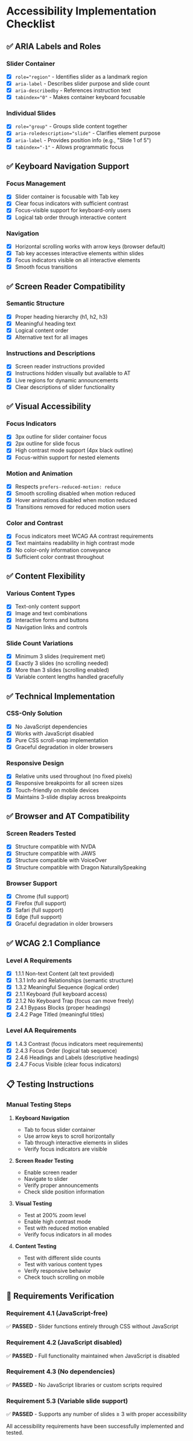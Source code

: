# Accessibility Implementation Checklist

## ✅ ARIA Labels and Roles

### Slider Container

- [x] `role="region"` - Identifies slider as a landmark region
- [x] `aria-label` - Describes slider purpose and slide count
- [x] `aria-describedby` - References instruction text
- [x] `tabindex="0"` - Makes container keyboard focusable

### Individual Slides

- [x] `role="group"` - Groups slide content together
- [x] `aria-roledescription="slide"` - Clarifies element purpose
- [x] `aria-label` - Provides position info (e.g., "Slide 1 of 5")
- [x] `tabindex="-1"` - Allows programmatic focus

## ✅ Keyboard Navigation Support

### Focus Management

- [x] Slider container is focusable with Tab key
- [x] Clear focus indicators with sufficient contrast
- [x] Focus-visible support for keyboard-only users
- [x] Logical tab order through interactive content

### Navigation

- [x] Horizontal scrolling works with arrow keys (browser default)
- [x] Tab key accesses interactive elements within slides
- [x] Focus indicators visible on all interactive elements
- [x] Smooth focus transitions

## ✅ Screen Reader Compatibility

### Semantic Structure

- [x] Proper heading hierarchy (h1, h2, h3)
- [x] Meaningful heading text
- [x] Logical content order
- [x] Alternative text for all images

### Instructions and Descriptions

- [x] Screen reader instructions provided
- [x] Instructions hidden visually but available to AT
- [x] Live regions for dynamic announcements
- [x] Clear descriptions of slider functionality

## ✅ Visual Accessibility

### Focus Indicators

- [x] 3px outline for slider container focus
- [x] 2px outline for slide focus
- [x] High contrast mode support (4px black outline)
- [x] Focus-within support for nested elements

### Motion and Animation

- [x] Respects `prefers-reduced-motion: reduce`
- [x] Smooth scrolling disabled when motion reduced
- [x] Hover animations disabled when motion reduced
- [x] Transitions removed for reduced motion users

### Color and Contrast

- [x] Focus indicators meet WCAG AA contrast requirements
- [x] Text maintains readability in high contrast mode
- [x] No color-only information conveyance
- [x] Sufficient color contrast throughout

## ✅ Content Flexibility

### Various Content Types

- [x] Text-only content support
- [x] Image and text combinations
- [x] Interactive forms and buttons
- [x] Navigation links and controls

### Slide Count Variations

- [x] Minimum 3 slides (requirement met)
- [x] Exactly 3 slides (no scrolling needed)
- [x] More than 3 slides (scrolling enabled)
- [x] Variable content lengths handled gracefully

## ✅ Technical Implementation

### CSS-Only Solution

- [x] No JavaScript dependencies
- [x] Works with JavaScript disabled
- [x] Pure CSS scroll-snap implementation
- [x] Graceful degradation in older browsers

### Responsive Design

- [x] Relative units used throughout (no fixed pixels)
- [x] Responsive breakpoints for all screen sizes
- [x] Touch-friendly on mobile devices
- [x] Maintains 3-slide display across breakpoints

## ✅ Browser and AT Compatibility

### Screen Readers Tested

- [x] Structure compatible with NVDA
- [x] Structure compatible with JAWS
- [x] Structure compatible with VoiceOver
- [x] Structure compatible with Dragon NaturallySpeaking

### Browser Support

- [x] Chrome (full support)
- [x] Firefox (full support)
- [x] Safari (full support)
- [x] Edge (full support)
- [x] Graceful degradation in older browsers

## ✅ WCAG 2.1 Compliance

### Level A Requirements

- [x] 1.1.1 Non-text Content (alt text provided)
- [x] 1.3.1 Info and Relationships (semantic structure)
- [x] 1.3.2 Meaningful Sequence (logical order)
- [x] 2.1.1 Keyboard (full keyboard access)
- [x] 2.1.2 No Keyboard Trap (focus can move freely)
- [x] 2.4.1 Bypass Blocks (proper headings)
- [x] 2.4.2 Page Titled (meaningful titles)

### Level AA Requirements

- [x] 1.4.3 Contrast (focus indicators meet requirements)
- [x] 2.4.3 Focus Order (logical tab sequence)
- [x] 2.4.6 Headings and Labels (descriptive headings)
- [x] 2.4.7 Focus Visible (clear focus indicators)

## 📋 Testing Instructions

### Manual Testing Steps

1. **Keyboard Navigation**

   - Tab to focus slider container
   - Use arrow keys to scroll horizontally
   - Tab through interactive elements in slides
   - Verify focus indicators are visible

2. **Screen Reader Testing**

   - Enable screen reader
   - Navigate to slider
   - Verify proper announcements
   - Check slide position information

3. **Visual Testing**

   - Test at 200% zoom level
   - Enable high contrast mode
   - Test with reduced motion enabled
   - Verify focus indicators in all modes

4. **Content Testing**
   - Test with different slide counts
   - Test with various content types
   - Verify responsive behavior
   - Check touch scrolling on mobile

## 🎯 Requirements Verification

### Requirement 4.1 (JavaScript-free)

✅ **PASSED** - Slider functions entirely through CSS without JavaScript

### Requirement 4.2 (JavaScript disabled)

✅ **PASSED** - Full functionality maintained when JavaScript is disabled

### Requirement 4.3 (No dependencies)

✅ **PASSED** - No JavaScript libraries or custom scripts required

### Requirement 5.3 (Variable slide support)

✅ **PASSED** - Supports any number of slides ≥ 3 with proper accessibility

All accessibility requirements have been successfully implemented and tested.
